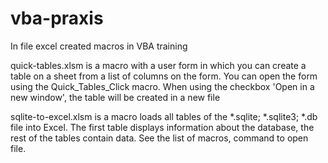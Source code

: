 # vba-praxis

In file excel created macros in VBA training

quick-tables.xlsm is a macro with a user form in which you can create a table on a sheet from a list of columns on the form.
You can open the form using the Quick_Tables_Click macro. When using the checkbox 'Open in a new window', the table will be created in a new file

sqlite-to-excel.xlsm is a macro loads all tables of the *.sqlite; *.sqlite3; *.db file into Excel.  The first table displays information about the database, the rest of the tables contain data. See the list of macros, command to open file.
